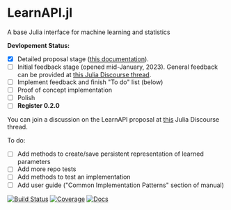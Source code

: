 # LearnAPI.jl

A base Julia interface for machine learning and statistics


**Devlopement Status:**

- [X] Detailed proposal stage ([this
      documentation](https://juliaai.github.io/LearnAPI.jl/dev/)). 
- [ ] Initial feedback stage (opened mid-January, 2023). General feedback can be provided at [this Julia Discourse thread](https://discourse.julialang.org/t/ann-learnapi-jl-proposal-for-a-basement-level-machine-learning-api/93048/20). 
- [ ] Implement feedback and finish "To do" list (below)
- [ ] Proof of concept implementation
- [ ] Polish
- [ ] **Register 0.2.0**

You can join a discussion on the LearnAPI proposal at [this](https://discourse.julialang.org/t/ann-learnapi-jl-proposal-for-a-basement-level-machine-learning-api/93048) Julia Discourse thread.

To do:

- [ ] Add methods to create/save persistent representation of learned parameters
- [ ] Add more repo tests
- [ ] Add methods to test an implementation
- [ ] Add user guide ("Common Implementation Patterns" section of manual)

[![Build Status](https://github.com/JuliaAI/LearnAPI.jl/workflows/CI/badge.svg)](https://github.com/JuliaAI/LearnAPI.jl/actions)
[![Coverage](https://codecov.io/gh/JuliaAI/LearnAPI.jl/branch/master/graph/badge.svg)](https://codecov.io/github/JuliaAI/LearnAPI.jl?branch=master)
[![Docs](https://img.shields.io/badge/docs-dev-blue.svg)](https://juliaai.github.io/LearnAPI.jl/dev/)

